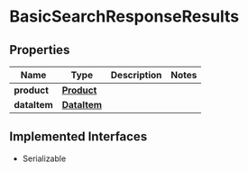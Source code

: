 

# BasicSearchResponseResults


## Properties

Name | Type | Description | Notes
------------ | ------------- | ------------- | -------------
**product** | [**Product**](Product.md) |  | 
**dataItem** | [**DataItem**](DataItem.md) |  | 


## Implemented Interfaces

* Serializable


